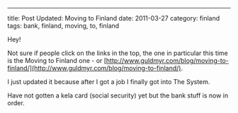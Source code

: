 ---
title: Post Updated: Moving to Finland
date: 2011-03-27
category: finland
tags: bank, finland, moving, to, finland

Hey!

Not sure if people click on the links in the top, the one in particular this time is the Moving to Finland one - or [http://www.guldmyr.com/blog/moving-to-finland/](http://www.guldmyr.com/blog/moving-to-finland/).

I just updated it because after I got a job I finally got into The System.

Have not gotten a kela card (social security) yet but the bank stuff is now in order.
